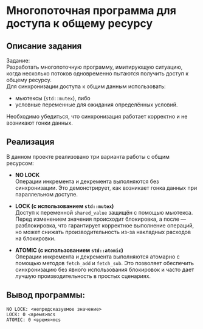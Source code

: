 # Многопоточная программа для доступа к общему ресурсу

## Описание задания

Задание:  
Разработать многопоточную программу, имитирующую ситуацию, когда несколько потоков одновременно пытаются получить доступ к общему ресурсу.  
Для синхронизации доступа к общим данным использовать:
- мьютексы (`std::mutex`), либо
- условные переменные для ожидания определённых условий.

Необходимо убедиться, что синхронизация работает корректно и не возникают гонки данных.

## Реализация

В данном проекте реализовано три варианта работы с общим ресурсом:
- **NO LOCK**  
  Операции инкремента и декремента выполняются без синхронизации. Это демонстрирует, как возникает гонка данных при параллельном доступе.
  
- **LOCK (с использованием `std::mutex`)**  
  Доступ к переменной `shared_value` защищён с помощью мьютекса. Перед изменением значения происходит блокировка, а после — разблокировка, что гарантирует корректное выполнение операций, но может снижать производительность из-за накладных расходов на блокировки.
  
- **ATOMIC (с использованием `std::atomic`)**  
  Операции инкремента и декремента выполняются атомарно с помощью методов `fetch_add` и `fetch_sub`. Это позволяет обеспечить синхронизацию без явного использования блокировок и часто дает лучшую производительность в простых сценариях.

## Вывод программы:

```
NO LOCK: <непредсказуемое значение> 
LOCK: 0 <время>mcs
ATOMIC: 0 <время>mcs
```